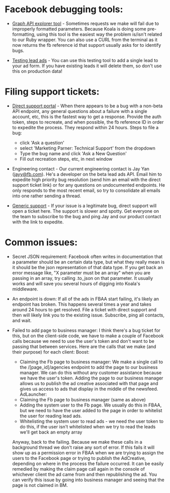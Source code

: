# Facebook debugging tools:

- [Graph API explorer tool](https://developers.facebook.com/tools/explorer/145634995501895/) - Sometimes requests we make will fail due to improperly formatted parameters. Because Koala is doing some pre-formatting, using this tool is the easiest way the problem is/isn't related to our Ruby wrapper. You can also use a CURL from the terminal as it now returns the fb reference id that support usually asks for to identify bugs.

- [Testing lead ads](https://developers.facebook.com/tools/lead-ads-testing) - You can use this testing tool to add a single lead to your ad form. If you have existing leads it will delete them, so don't use this on production data!

# Filing support tickets:

- [Direct support portal](https://developers.facebook.com/direct-support) - When there appears to be a bug with a non-beta API endpoint, any general questions about a failure with a single account, etc, this is the fastest way to get a response. Provide the auth token, steps to recreate, and when possible, the fb reference ID in order to expedite the process. They respond within 24 hours. Steps to file a bug:
  - click 'Ask a question'
  - select 'Marketing Parner: Technical Support' from the dropdown
  - Type the bug name and click 'Ask a New Question'
  - Fill out recreation steps, etc, in next window

- Engineering contact - Our current engineering contact is Jay Yan (jayy@fb.com). He's a developer on the beta lead ads API. Email him to expedite high priority bug resolution (send him an email with the direct support ticket link) or for any questions on undocumented endpoints. He only responds to the most recent email, so try to consolidate all emails into one rather sending a thread.

- [Generic support](https://developers.facebook.com/bugs/) - If your issue is a legitimate bug, direct support will open a ticket here. The support is slower and spotty. Get everyone on the team to subscribe to the bug and ping Jay and our product contact with the link to expedite.

# Common issues:

- Secret JSON requirement: Facebook often writes in documentation that a parameter should be an certain data type, but what they really mean is it should be the json representation of that data type. If you get back an error message like, "X parameter must be an array" when you are passing in an array, try calling .to_json on that parameter. It usually works and will save you several hours of digging into Koala's middleware.

- An endpoint is down: If all of the ads in FBAA start failing, it's likely an endpoint has broken. This happens several times a year and takes around 24 hours to get resolved. File a ticket with direct support and then will likely link you to the existing issue. Subscribe, ping all contacts, and wait.

- Failed to add page to business manager: I think there's a bug ticket for this, but on the client-side code, we have to make a couple of Facebook calls because we need to use the user's token and don't want to be passing that between services. Here are the calls that we make (and their purpose) for each client:
  Boost:
    - Claiming the Fb page to business manager: We make a single call to the /[page_id]/agencies endpoint to add the page to our business manager. We can do this without any customer assistance because we have the user's token. Adding the page to our business manager allows us to publish the ad creative associated with that page and gives us access to ads that display in the middle of the newsfeed.
  AdLauncher:
    - Claiming the Fb page to business manager (same as above)
    - Adding the system user to the Fb page. We usually do this in FBAA, but we need to have the user added to the page in order to whitelist the user for reading lead ads.
    - Whitelisting the system user to read ads - we need the user token to do this, if the user isn't whitelisted when we try to read the leads we'll get back an empty array

  Anyway, back to the failing. Because we make these calls in a background thread we don't raise any sort of error. If this fails it will show up as a permission error in FBAA when we are trying to assign the users to the Facebook page or trying to publish the AdCreative, depending on where in the process the failure occurred. It can be easily remedied by making the claim page call again in the console of whichever client the ad came from and then republishing the ad. You can verify this issue by going into business manager and seeing that the page is not claimed in BM.
